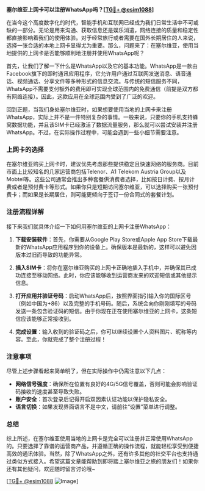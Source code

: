 **塞尔维亚上网卡可以注册WhatsApp吗？[[TG💪+ @esim1088](https://t.me/s/esim1088)]**

在当今这个高度数字化的时代，智能手机和互联网已经成为我们日常生活中不可或缺的一部分。无论是用来沟通、获取信息还是娱乐消遣，网络连接的质量和稳定性都直接影响着我们的使用体验。对于经常旅行或者需要在国外长期居住的人来说，选择一张合适的本地上网卡显得尤为重要。那么，问题来了：在塞尔维亚，使用当地提供的上网卡是否能够顺利地注册并使用WhatsApp呢？

首先，让我们了解一下什么是WhatsApp以及它的基本功能。WhatsApp是一款由Facebook旗下的即时通讯应用程序，它允许用户通过互联网发送消息、语音通话、视频通话、分享文件等多种形式的信息交流。与传统的短信服务不同，WhatsApp不需要支付额外的费用即可实现全球范围内的免费通信（前提是双方都有网络连接）。因此，这款应用在全球范围内受到了广泛的欢迎。

回到正题，当我们身处塞尔维亚时，如果想要使用当地的上网卡来注册WhatsApp，实际上并不是一件特别复杂的事情。一般来说，只要你的手机支持蜂窝数据功能，并且该SIM卡已经激活了数据流量服务，那么就可以尝试安装并注册WhatsApp。不过，在实际操作过程中，可能会遇到一些小细节需要注意。

### 上网卡的选择

在塞尔维亚购买上网卡时，建议优先考虑那些提供稳定且快速网络的服务商。目前市面上比较知名的几家运营商包括Telenor、A1 Telekom Austria Group以及Mobtel等。这些公司通常会推出多种套餐供消费者选择，比如按日计费、按月计费或者是预付费卡等形式。如果你只是短期访问塞尔维亚，可以选择购买一张预付费卡；而如果是长期居住，则可能更倾向于签订一份合同式的套餐计划。

### 注册流程详解

接下来我们就具体介绍一下如何用塞尔维亚的上网卡注册WhatsApp：

1. **下载安装软件**：首先，你需要从Google Play Store或Apple App Store下载最新的WhatsApp应用程序到你的设备上。确保版本是最新的，这样可以避免因版本过旧而导致的功能异常。
   
2. **插入SIM卡**：将你在塞尔维亚购买的上网卡正确地插入手机中，并确保其已成功连接至移动网络。此时，你应该能够收到运营商发来的欢迎短信或其他提示信息。

3. **打开应用并验证号码**：启动WhatsApp后，按照界面指引输入你的国际区号（例如中国为+86）以及完整的手机号码。随后，系统会向你刚刚填写的号码发送一条包含验证码的短信。由于你现在正在使用塞尔维亚的上网卡，这条短信应该能够正常接收到。

4. **完成设置**：输入收到的验证码之后，你可以继续设置个人资料图片、昵称等内容。至此，你就完成了整个注册过程！

### 注意事项

尽管上述步骤看起来简单明了，但在实际操作中仍需注意以下几点：

- **网络信号强度**：确保所在位置有良好的4G/5G信号覆盖，否则可能会影响验证码接收的速度甚至导致失败。
- **账户安全**：首次登录后记得开启双因素认证功能以保护隐私安全。
- **语言切换**：如果发现界面语言不是中文，请前往“设置”菜单进行调整。

### 总结

综上所述，在塞尔维亚使用当地的上网卡是完全可以注册并正常使用WhatsApp的。只要选择了靠谱的运营商产品，并遵循正确的操作流程，就能轻松享受到便捷高效的通讯体验。当然，除了WhatsApp之外，还有许多其他的社交平台也支持通过类似方式接入。希望这篇文章能帮助到即将踏上塞尔维亚之旅的朋友们！如果你还有其他疑问，欢迎随时留言讨论哦~

[[TG💪+ @esim1088](https://t.me/s/esim1088) ![Image](https://i.postimg.cc/4NQfJmqS/Snipaste-2025-05-13-00-14-12.png)]